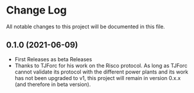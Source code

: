 # Change Log

All notable changes to this project will be documented in this file.

## 0.1.0 (2021-06-09)
* First Releases as beta Releases
* Thanks to TJForc for his work on the Risco protocol.
As long as TJForc cannot validate its protocol with the different power plants and its work has not been upgraded to v1, this project will remain in version 0.x.x (and therefore in beta version).
